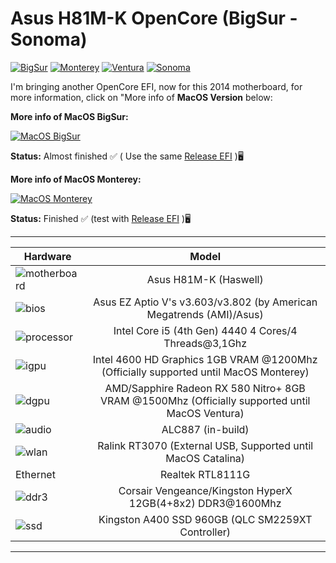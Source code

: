 # Asus H81M-K OpenCore (BigSur - Sonoma)
[![BigSur](https://img.shields.io/badge/BigSurHackintosh-almost_finished-violet.svg)](https://github.com/sebasrock156/Asus-H81M-K-OpenCore/tree/BigSur)
[![Monterey](https://img.shields.io/badge/MontereyHackintosh-available_here-blue.svg)](https://github.com/sebasrock156/Asus-H81M-K-OpenCore/tree/Monterey)
[![Ventura](https://img.shields.io/badge/VenturaHackintosh-in_development-orange.svg)](https://github.com/sebasrock156/Asus-H81M-K-OpenCore/tree/Ventura)
[![Sonoma](https://img.shields.io/badge/SonomaHackintosh-early_development-red.svg)](https://github.com/sebasrock156/Asus-H81M-K-OpenCore/tree/Sonoma)

I'm bringing another OpenCore EFI, now for this 2014 motherboard, for more information, click on "More info of **MacOS Version** below:

**More info of MacOS BigSur:**

[![MacOS BigSur](https://i.imgur.com/XQi3ZKf.png)](https://github.com/sebasrock156/Asus-H81M-K-OpenCore/tree/BigSur)

**Status:** Almost finished ✅ ( Use the same [Release EFI](https://github.com/sebasrock156/Asus-H81M-K-OpenCore/releases) )🖥

**More info of MacOS Monterey:**

[![MacOS Monterey](https://i.imgur.com/xcZ2v8a.png)](https://github.com/sebasrock156/Asus-H81M-K-OpenCore/tree/Monterey)

**Status:** Finished ✅ (test with [Release EFI](https://github.com/sebasrock156/Asus-H81M-K-OpenCore/releases) )🖥


---

Hardware | Model
--- |:--:
![motherboard](https://i.imgur.com/IM3kGTn.png) | Asus H81M-K (Haswell)
![bios](https://i.imgur.com/RmYixFt.png) | Asus EZ Aptio V's v3.603/v3.802 (by American Megatrends (AMI)/Asus)
![processor](https://i.imgur.com/BzXF1mf.png) | Intel Core i5 (4th Gen) 4440 4 Cores/4 Threads@3,1Ghz
![igpu](https://i.imgur.com/KQsHndn.png) | Intel 4600 HD Graphics 1GB VRAM @1200Mhz (Officially supported until MacOS Monterey)
![dgpu](https://i.imgur.com/7TZmF2e.png) | AMD/Sapphire Radeon RX 580 Nitro+ 8GB VRAM @1500Mhz (Officially supported until MacOS Ventura)
![audio](https://i.imgur.com/A7RRuUn.png) | ALC887 (in-build)
![wlan](https://i.imgur.com/vt1Ltn0.png) | Ralink RT3070 (External USB, Supported until MacOS Catalina)
Ethernet | Realtek RTL8111G
![ddr3](https://i.imgur.com/5MAnSyf.png) | Corsair Vengeance/Kingston HyperX 12GB(4+8x2) DDR3@1600Mhz
![ssd](https://i.imgur.com/pozDx4X.png) | Kingston A400 SSD 960GB (QLC SM2259XT Controller)
---


